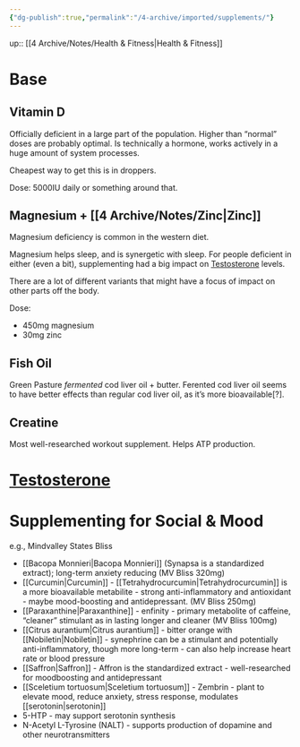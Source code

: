 ```yaml
---
{"dg-publish":true,"permalink":"/4-archive/imported/supplements/"}
---
```


up:: [[4 Archive/Notes/Health & Fitness\|Health & Fitness]]

# Base
## Vitamin D
Officially deficient in a large part of the population. Higher than “normal” doses are probably optimal. Is technically a hormone, works actively in a huge amount of system processes.

Cheapest way to get this is in droppers.

Dose: 5000IU daily or something around that.

## Magnesium + [[4 Archive/Notes/Zinc\|Zinc]]
Magnesium deficiency is common in the western diet.

Magnesium helps sleep, and is synergetic with sleep. For people deficient in either (even a bit), supplementing had a big impact on [Testosterone](Testosterone.md) levels.

There are a lot of different variants that might have a focus of impact on other parts off the body.

Dose:
-   450mg magnesium
-   30mg zinc


## Fish Oil
Green Pasture *fermented* cod liver oil + butter. Ferented cod liver oil seems to have better effects than regular cod liver oil, as it’s more bioavailable[?].

## Creatine
Most well-researched workout supplement. Helps ATP production.

# [Testosterone](Testosterone.md)

# Supplementing for Social & Mood
e.g., Mindvalley States Bliss

- [[Bacopa Monnieri\|Bacopa Monnieri]] (Synapsa is a standardized extract); long-term anxiety reducing (MV Bliss 320mg)
- [[Curcumin\|Curcumin]] - [[Tetrahydrocurcumin\|Tetrahydrocurcumin]] is a more bioavailable metabilite - strong anti-inflammatory and antioxidant - maybe mood-boosting and antidepressant. (MV Bliss 250mg)
- [[Paraxanthine\|Paraxanthine]] - enfinity - primary metabolite of caffeine, “cleaner” stimulant as in lasting longer and cleaner (MV Bliss 100mg)
- [[Citrus aurantium\|Citrus aurantium]] - bitter orange with [[Nobiletin\|Nobiletin]] - synephrine can be a stimulant and potentially anti-inflammatory, though more long-term - can also help increase heart rate or blood pressure
- [[Saffron\|Saffron]] - Affron is the standardized extract - well-researched for moodboosting and antidepressant
- [[Sceletium tortuosum\|Sceletium tortuosum]] - Zembrin - plant to elevate mood, reduce anxiety, stress response, modulates [[serotonin\|serotonin]]
- 5-HTP - may support serotonin synthesis
- N-Acetyl L-Tyrosine (NALT) - supports production of dopamine and other neurotransmitters
